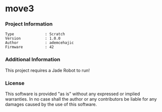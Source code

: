move3
================



### Project Information
```
Type              : Scratch
Version           : 1.0.0
Author            : ademcehajic
Firmware          : 42
```

### Additional Information
This project requires a Jade Robot to run!

### License
This software is provided "as is" without any expressed or implied warranties.  In no case shall the author or any contributors be liable for any damages caused by the use of this software.

